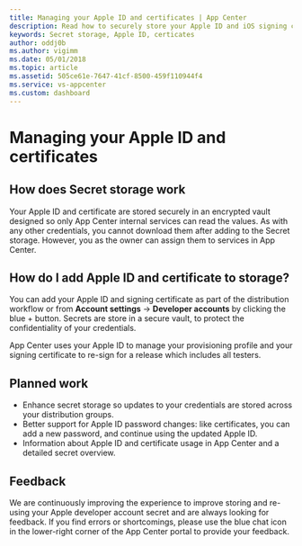 ```yaml
---
title: Managing your Apple ID and certificates | App Center
description: Read how to securely store your Apple ID and iOS signing certificate in App Center.
keywords: Secret storage, Apple ID, certicates
author: oddj0b
ms.author: vigimm 
ms.date: 05/01/2018
ms.topic: article 
ms.assetid: 505ce61e-7647-41cf-8500-459f110944f4
ms.service: vs-appcenter
ms.custom: dashboard
---
```


# Managing your Apple ID and certificates

## How does Secret storage work
Your Apple ID and certificate are stored securely in an encrypted vault designed so only App Center internal services can read the values. As with any other credentials, you cannot download them after adding to the Secret storage. However, you as the owner can assign them to services in App Center.

## How do I add Apple ID and certificate to storage?
You can add your Apple ID and signing certificate as part of the distribution workflow or from **Account settings** -> **Developer accounts** by clicking the blue + button. Secrets are store in a secure vault, to protect the confidentiality of your credentials.

App Center uses your Apple ID to manage your provisioning profile and your signing certificate to re-sign for a release which includes all testers.

## Planned work
- Enhance secret storage so updates to your credentials are stored across your distribution groups.
- Better support for Apple ID password changes: like certificates, you can add a new password, and continue using the updated Apple ID.
- Information about Apple ID and certificate usage in App Center and a detailed secret overview.

## Feedback
We are continuously improving the experience to improve storing and re-using your Apple developer account secret and are always looking for feedback. If you find errors or shortcomings, please use the blue chat icon in the lower-right corner of the App Center portal to provide your feedback.

